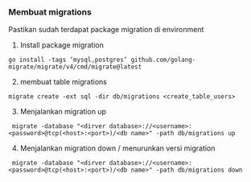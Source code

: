 ### Membuat migrations  
Pastikan sudah terdapat package migration di environment

1. Install package migration
```shell
go install -tags ‘mysql,postgres’ github.com/golang-migrate/migrate/v4/cmd/migrate@latest
```

2. membuat table migrations
```shell
migrate create -ext sql -dir db/migrations <create_table_users>
```

3. Menjalankan migration up
```shell
 migrate -database "<dirver database>://<username>:<password>@tcp(<host>:<port>)/<db name>" -path db/migrations up 
```
4. Menjalankan migration down / menurunkan versi migration
```shell
 migrate -database "<dirver database>://<username>:<password>@tcp(<host>:<port>)/<db name>" -path db/migrations down
```
